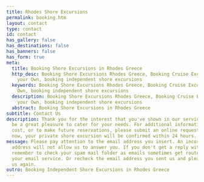 ```yaml
---
title: Rhodes Shore Excursions
permalink: booking.htm
layout: contact
type: contact
id: contact
has_gallery: false
has_destinations: false
has_banners: false
has_form: true
meta:
  title: Booking Shore Excursions in Rhodes Greece
  http_desc: Booking Shore Excursions Rhodes Greece, Booking Cruise Excursions on
    your Own, booking independent shore excursions
  keywords: Booking Shore Excursions Rhodes Greece, Booking Cruise Excursions on your
    Own, booking independent shore excursions
  description: Booking Shore Excursions Rhodes Greece, Booking Cruise Excursions on
    your Own, booking independent shore excursions
  abstract: Booking Shore Excursions in Rhodes Greece
subtitle: Contact Us
description: Thank you for the interest that you've shown in our services, it will
  be a great pleasure to cater for your needs. For additional information, prices,
  cost, or to make future reservations, please submit an online request. If you book
  now, your private shore excursion will be confirmed within 24 hours.
message: Please pay attention to the email address you insert. An incorrect email
  address will not allow us to answer you. If you don't get a reply within 24 hours,
  remember to check your spam mail folder as emails sometimes get routed there by
  your email service. Or recheck the email address you sent us and please contact
  us again.
outro: Booking Independent Shore Excursions in Rhodes Greece
---
```


